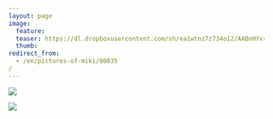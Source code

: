 ```yaml
---
layout: page
image:
  feature:
  teaser: https://dl.dropboxusercontent.com/sh/ea1wtnz7z734o12/AABnHYvrvj9R8c8cwGc3WcVKa/mikin-kuvat/2/DSC16343-245px.jpg
  thumb:
redirect_from:
  - /en/pictures-of-miki/00035/
---
```


[![](https://dl.dropboxusercontent.com/sh/ea1wtnz7z734o12/AABFtYeWyVcr22g8WJ8KQYzva/mikin-kuvat/2/DSC16371-800px.jpg)](https://dl.dropboxusercontent.com/sh/ea1wtnz7z734o12/AABOTLnn3tWLRQ0YLNKZoqhpa/mikin-kuvat/2/DSC16371.jpg)

[![](https://dl.dropboxusercontent.com/sh/ea1wtnz7z734o12/AADN1w8Inh0dF1GoZq7rxgRUa/mikin-kuvat/2/DSC16343-800px.jpg)](https://dl.dropboxusercontent.com/sh/ea1wtnz7z734o12/AABS7IbujNbQMeKeq7H_XFK2a/mikin-kuvat/2/DSC16343.jpg)
